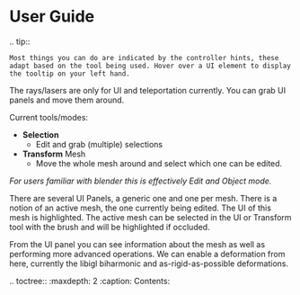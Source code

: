 # User Guide

.. tip::

	Most things you can do are indicated by the controller hints, these adapt based on the tool being used. Hover over a UI element to display the tooltip on your left hand.

The rays/lasers are only for UI and teleportation currently.
You can grab UI panels and move them around.

Current tools/modes:
- **Selection**
  - Edit and grab (multiple) selections
- **Transform** Mesh
  - Move the whole mesh around and select which one can be edited.

*For users familiar with blender this is effectively Edit and Object mode.*

There are several UI Panels, a generic one and one per mesh. There is a notion of an active mesh, the one currently being edited. The UI of this mesh is highlighted. The active mesh can be selected in the UI or Transform tool with the brush and will be highlighted if occluded. 

From the UI panel you can see information about the mesh as well as performing more advanced operations. We can enable a deformation from here, currently the libigl biharmonic and as-rigid-as-possible deformations.

.. toctree::
   :maxdepth: 2
   :caption: Contents:

